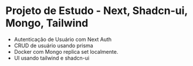 # Projeto de Estudo - Next, Shadcn-ui, Mongo, Tailwind


- Autenticação de Usuário com Next Auth
- CRUD de usuário usando prisma
- Docker com Mongo replica set localmente.
- UI usando tailwind e shadcn-ui